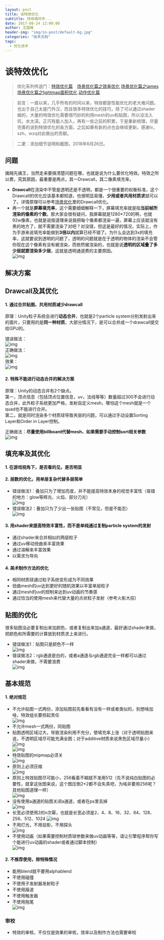 ```yaml
---
layout: post
title: 谈特效优化
subtitle: 持续填坑中...
date: 2017-08-24 12:00:00
author: 王国维
header-img: "img/in-post/default-bg.jpg"
categories: "技术文档"
tags:
  - 优化技术
---
```



# 谈特效优化

> 优化系列传送门：[特效优化篇](/2017/08/24/talk-particles-optimize/)　[场景优化篇之效率优化](/2018/09/28/talk-scene-optimize) [场景优化篇之james](/2017/07/05/talk-scene-optimize-james/) [场景优化篇之lightmap面积优化](/2017/05/03/talk-bake-in-unity/) [动作优化篇](/2017/06/06/talk-game-animation/)

> 前言：一直以来，几乎所有的时间以来，特效都是性能优化的老大难问题。也出于自己太是门外汉，而且很多特效优化的技巧，除了可以通过shader做的，大量的特效优化需要很巧妙的利用mesh的uv和贴图，所以没法入坑，水太深。正巧有能人加入，再有一些之前的积累，于是重新梳理，尽量完善的说到特效优化的各方面，之后如果有新的点也会继续更新。感谢lx，szh，wzq对此做出的贡献。  

> 二更：添加细节说明和截图，2018年6月26日。

## 问题
擒贼先擒王，当然走来要搞清楚问题在哪，也就是说为什么要优化特效。特效之所以费，究其原因，最重要是两点，其一Drawcall，其二像素填充率。  
- **Drawcall**在渲染中不管是透明还是不透明，都是一个很重要的权衡标准，这个Drawcall的优化应该基本都知道，也很明显易懂，**少用或者共用材质求**就可以了。详情原理可以参考[场景优化](/2018/09/28/talk-scene-optimize)里的Drawcall优化。   
- 再一个就是**屏幕填充率**，这个需要细细解释一下，屏幕填充率就是指**当前帧所渲染的像素的个数**。那大家会很有疑问，我屏幕就是1280\*720的啊，也就92w像素，也就是说按道理来说我把每个像素都渲染一遍，屏幕上应该就没有黑的地方了，就不需要渲染了对吧？对没错，但这是最好的情况，实际上，作为手游来说填充率能做到**3倍以内**就算已经不错了。为什么会达到3x的填充率，这就要说到透明的问题了，透明的问题就是在于透明的物体的渲染不会管你现在这个像素有没有被渲染，而依然被渲染的，也就是说**透明的区域叠了多少层就要渲染多少层**。这就是透明通道费的主要原因。  
![img](/img/in-post/talk-particle-optimize/overdraw.gif)  


## 解决方案

## Drawcall及其优化
#### 1. 通过合并贴图、共用材质减少drawcall
原理：Unity粒子系统会进行**动态合并**，也就是2个particle system分别发射出来的面片，只要用的是**同一种材质**，大部分情况下，是可以合并成一个drawcall提交给GPU的。  

错误做法：  
![img](/img/in-post/talk-particle-optimize/combine-texture.png)  
正确做法：  
![img](/img/in-post/talk-particle-optimize/combine-texture-right.png)  
效果：  
![img](/img/in-post/talk-particle-optimize/dynamic-batching.png)  
    
#### 2. 特殊不能进行动态合并的解决方案  
原理：Unity的动态合并有2个缺点。  
第一，顶点信息（包括顶点位置信息，uv，法线等等）数量超过300不会进行动态合并，此外粒子系统更加严格，发射自定义mesh，哪怕这个mesh就是一个quad也不能进行合并。  
第二，就是同时渲染多个材质球导致夹层的问题，可以通过手动设置Sorting Layer和Order in Layer控制。  

正确做法：**尽量使用billboard代替mesh、如果需要手动控制sort相关参数**   
    ![img](/img/in-post/talk-particle-optimize/use-billboard-and-sort.png)  


## 填充率及其优化
#### 1. 在游戏视角下，是否看的见，是否明显


#### 2. 层数的优化，用单层复杂代替多层简单  
- 错误做法1：叠加只为了增加亮度，并不能提高特效本身的视觉丰富性（易错的地方：glow等辉光、火焰、部分刀光）  
![img](/img/in-post/talk-particle-optimize/additive-to-brighter.gif)  
- 错误做法2：叠加只为了少出一张贴图（不常见，但是不能忍）  
![img](/img/in-post/talk-particle-optimize/additive-to-newtex.gif)  

#### 3. 用shader来提高特效丰富性，而不是单纯通过复制particle system的发射  
- 通过shader来合并相似的两层粒子
- 通过uv移动扭曲来丰富效果
- 通过溶解来丰富效果
- 以需求为导向

#### 4. 美术制作方法的优化
- 相同材质球通过粒子系统变形成为不同效果
- 扭曲mesh的uv达到更好的随机效果以丰富单层粒子
- 通过mesh的uv的控制来达到uv动画的节奏感
- 通过恰当的使用mesh来代替大量的点状粒子发射（参考火影大招）

## 贴图的优化
很多贴图没必要复制出来加颜色，或者复制出来加a通道，最好通过shader来做，把颜色和所需要的计算放到材质求上来进行。  
- 错误做法1：贴图只是颜色不一样  
![img](/img/in-post/talk-particle-optimize/same-texture-diff-color.gif)  
- 错误做法2：rgb通道是白的，或者a通道与rgb通道完全一样都可以通过shader来做，不需要浪费  
![img](/img/in-post/talk-particle-optimize/same-texture-diff-a-or-rgb.gif)  

## 基本规范
#### 1. 绝对规范
- 不允许贴图一式两份，添加贴图前先看看有没有一样或者类似的，别想啥加啥，特效组长要担起责任  
![img](/img/in-post/talk-particle-optimize/same-texture.png)  
- 不允许mesh一式两份，同贴图  
- 贴图透明区域过大，导致渲染利用不充分，使填充率上涨（对于透明贴图来说，不透明区域尽可能充满全图；对于additive材质来说黑色区域尽量小）  
![img](/img/in-post/talk-particle-optimize/fill-rate-of-tex.gif)  
![img](/img/in-post/talk-particle-optimize/fill-rate-of-tex.png)  
- 特效贴图的mipmap必须关  
![img](/img/in-post/talk-particle-texture-optimization/mipmap.png)  
- 原则上必须压缩  
![img](/img/in-post/talk-particle-texture-optimization/compression.png)
- 原则上特效贴图尽可能小，256看着不糊就不准用512（先不说纯白贴图的必要性，就拿这张图来说，这个图压倒2*2都不会失真吧，为啥非要用256呢？其他贴图道理一样）  
![img](/img/in-post/talk-particle-optimize/smaller-texture.png)
- 没有使用a通道的贴图关闭a通道，或者在ps里去掉  
![img](/img/in-post/talk-particle-texture-optimization/a-channel.png)
- 长宽必须使用2的n次幂，也就是长宽必须是2、4、8、16、32、64、128、256、512、1024
![img](/img/in-post/talk-particle-texture-optimization/npot.png)
- 不用灯光，不用投影，不用探头  
![img](/img/in-post/talk-particle-optimize/no-high-usage-in-renderer.png)
- 不使用动画（如果需要控制材质球参数来做uv动画等等，请让引擎程序帮你写个能进行uv动画的shader或者通过脚本控制）  
![img](/img/in-post/talk-particle-optimize/no-animator.png)

    
#### 2. 不推荐使用，除特殊情况
- 能用blend就不要用alphablend
- 不使用碰撞
- 不使用子发射器发射粒子
- 不使用躁波
- 不使用触发器
- 不使用拖尾  
![img](/img/in-post/talk-particle-optimize/no-high-usage.png)

### 审校
- 特效的审核，不仅仅是效果的审核，效率以及制作方法也需要审校